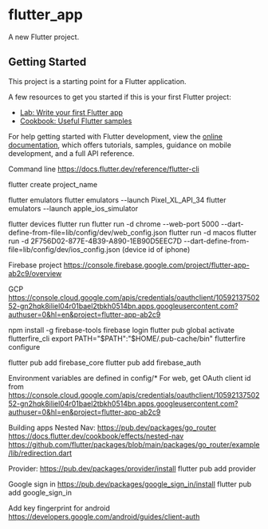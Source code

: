 # flutter_app

A new Flutter project.

## Getting Started

This project is a starting point for a Flutter application.

A few resources to get you started if this is your first Flutter project:

- [Lab: Write your first Flutter app](https://docs.flutter.dev/get-started/codelab)
- [Cookbook: Useful Flutter samples](https://docs.flutter.dev/cookbook)

For help getting started with Flutter development, view the
[online documentation](https://docs.flutter.dev/), which offers tutorials,
samples, guidance on mobile development, and a full API reference.

Command line
https://docs.flutter.dev/reference/flutter-cli

flutter create project_name

flutter emulators
flutter emulators --launch Pixel_XL_API_34
flutter emulators --launch apple_ios_simulator

flutter devices
flutter run
flutter run -d chrome --web-port 5000 --dart-define-from-file=lib/config/dev/web_config.json
flutter run -d macos
flutter run -d 2F756D02-877E-4B39-A890-1EB90D5EEC7D --dart-define-from-file=lib/config/dev/ios_config.json (device id of iphone)


Firebase project
https://console.firebase.google.com/project/flutter-app-ab2c9/overview

GCP
https://console.cloud.google.com/apis/credentials/oauthclient/1059213750252-gn2hqk8iliel04r01bael2tbkh0514bn.apps.googleusercontent.com?authuser=0&hl=en&project=flutter-app-ab2c9

npm install -g firebase-tools
firebase login
flutter pub global activate flutterfire_cli
export PATH="$PATH":"$HOME/.pub-cache/bin"
flutterfire configure

flutter pub add firebase_core
flutter pub add firebase_auth

Environment variables are defined in
config/*
For web, get OAuth client id from
https://console.cloud.google.com/apis/credentials/oauthclient/1059213750252-gn2hqk8iliel04r01bael2tbkh0514bn.apps.googleusercontent.com?authuser=0&hl=en&project=flutter-app-ab2c9


Building apps
Nested Nav: 
https://pub.dev/packages/go_router
https://docs.flutter.dev/cookbook/effects/nested-nav
https://github.com/flutter/packages/blob/main/packages/go_router/example/lib/redirection.dart

Provider:
https://pub.dev/packages/provider/install
flutter pub add provider

Google sign in
https://pub.dev/packages/google_sign_in/install
flutter pub add google_sign_in

Add key fingerprint for android
https://developers.google.com/android/guides/client-auth
